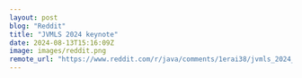 ```yaml
---
layout: post
blog: "Reddit"
title: "JVMLS 2024 keynote"
date: 2024-08-13T15:16:09Z
image: images/reddit.png
remote_url: "https://www.reddit.com/r/java/comments/1erai38/jvmls_2024_keynote/"
---
```

